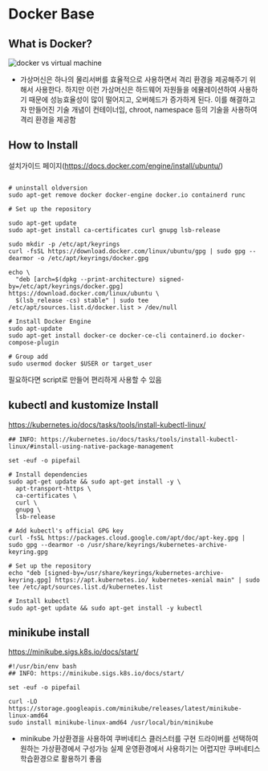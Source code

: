 # Docker Base

## What is Docker?
![docker vs virtual machine](https://k21academy.com/wp-content/uploads/2020/05/2020_05_13_12_19_07_PowerPoint_Slide_Show_Azure_AZ104_M01_Compute_ed1_-1024x467.png)

- 가상머신은 하나의 물리서버를 효율적으로 사용하면서 격리 환경을 제공해주기 위해서 사용한다. 하지만 이런 가상머신은 하드웨어 자원들을 에뮬레이션하여 사용하기 때문에 성능효율성이 많이 떨어지고, 오버헤드가 증가하게 된다. 이를 해결하고자 만들어진 기술 개념이 컨테이너임, chroot, namespace 등의 기술을 사용하여 격리 환경을 제공함

## How to Install

설치가이드 페이지(https://docs.docker.com/engine/install/ubuntu/)


```

# uninstall oldversion
sudo apt-get remove docker docker-engine docker.io containerd runc

# Set up the repository

sudo apt-get update
sudo apt-get install ca-certificates curl gnupg lsb-release

sudo mkdir -p /etc/apt/keyrings
curl -fsSL https://download.docker.com/linux/ubuntu/gpg | sudo gpg --dearmor -o /etc/apt/keyrings/docker.gpg

echo \
  "deb [arch=$(dpkg --print-architecture) signed-by=/etc/apt/keyrings/docker.gpg] https://download.docker.com/linux/ubuntu \
  $(lsb_release -cs) stable" | sudo tee /etc/apt/sources.list.d/docker.list > /dev/null

# Install Docker Engine
sudo apt-update
sudo apt-get install docker-ce docker-ce-cli containerd.io docker-compose-plugin

# Group add
sudo usermod docker $USER or target_user
```
필요하다면 script로 만들어 편리하게 사용할 수 있음

## kubectl and kustomize Install
https://kubernetes.io/docs/tasks/tools/install-kubectl-linux/
```
## INFO: https://kubernetes.io/docs/tasks/tools/install-kubectl-linux/#install-using-native-package-management

set -euf -o pipefail

# Install dependencies
sudo apt-get update && sudo apt-get install -y \
  apt-transport-https \
  ca-certificates \
  curl \
  gnupg \
  lsb-release

# Add kubectl's official GPG key
curl -fsSL https://packages.cloud.google.com/apt/doc/apt-key.gpg | sudo gpg --dearmor -o /usr/share/keyrings/kubernetes-archive-keyring.gpg

# Set up the repository
echo "deb [signed-by=/usr/share/keyrings/kubernetes-archive-keyring.gpg] https://apt.kubernetes.io/ kubernetes-xenial main" | sudo tee /etc/apt/sources.list.d/kubernetes.list

# Install kubectl
sudo apt-get update && sudo apt-get install -y kubectl
```

## minikube install
https://minikube.sigs.k8s.io/docs/start/

```
#!/usr/bin/env bash
## INFO: https://minikube.sigs.k8s.io/docs/start/

set -euf -o pipefail

curl -LO https://storage.googleapis.com/minikube/releases/latest/minikube-linux-amd64
sudo install minikube-linux-amd64 /usr/local/bin/minikube
```


* minikube
가상환경을 사용하여 쿠버네티스 클러스터를 구현
드라이버를 선택하여 원하는 가상환경에서 구성가능
실제 운영환경에서 사용하기는 어렵지만 쿠버네티스 학습환경으로 활용하기 좋음

